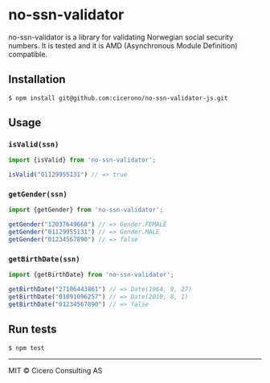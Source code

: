 # no-ssn-validator

no-ssn-validator is a library for validating Norwegian social security numbers.
It is tested and it is AMD (Asynchronous Module Definition) compatible. 

## Installation
```
$ npm install git@github.com:cicerono/no-ssn-validator-js.git
```

## Usage

### `isValid(ssn)`
```javascript
import {isValid} from 'no-ssn-validator';

isValid("01129955131") // => true
```

### `getGender(ssn)`
```javascript
import {getGender} from 'no-ssn-validator';

getGender("12037649668") // => Gender.FEMALE
getGender("01129955131") // => Gender.MALE
getGender("01234567890") // => false
```

### `getBirthDate(ssn)`
```javascript
import {getBirthDate} from 'no-ssn-validator';

getBirthDate("27106443861") // => Date(1964, 9, 27)
getBirthDate("01091096257") // => Date(2010, 8, 1)
getBirthDate("01234567890") // => false
```

## Run tests
```
$ npm test
```

----------------------
MIT © Cicero Consulting AS
